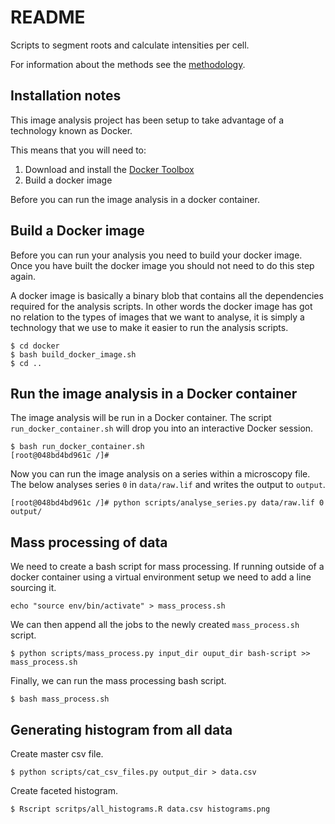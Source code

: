 # README

Scripts to segment roots and calculate intensities per cell.

For information about the methods see the [methodology](methodology.md).

## Installation notes

This image analysis project has been setup to take advantage of a technology
known as Docker.

This means that you will need to:

1. Download and install the [Docker Toolbox](https://www.docker.com/products/docker-toolbox)
2. Build a docker image

Before you can run the image analysis in a docker container.


## Build a Docker image

Before you can run your analysis you need to build your docker image.  Once you
have built the docker image you should not need to do this step again.

A docker image is basically a binary blob that contains all the dependencies
required for the analysis scripts. In other words the docker image has got no
relation to the types of images that we want to analyse, it is simply a
technology that we use to make it easier to run the analysis scripts.

```
$ cd docker
$ bash build_docker_image.sh
$ cd ..
```

## Run the image analysis in a Docker container

The image analysis will be run in a Docker container.  The script
``run_docker_container.sh`` will drop you into an interactive Docker session.

```
$ bash run_docker_container.sh
[root@048bd4bd961c /]#
```

Now you can run the image analysis on a series within a microscopy file.  The
below analyses series ``0`` in ``data/raw.lif`` and writes the output to
``output``.

```
[root@048bd4bd961c /]# python scripts/analyse_series.py data/raw.lif 0 output/
```

## Mass processing of data

We need to create a bash script for mass processing.
If running outside of a docker container using a virtual environment
setup we need to add a line sourcing it.

```
echo "source env/bin/activate" > mass_process.sh
```

We can then append all the jobs to the newly created ``mass_process.sh``
script.

```
$ python scripts/mass_process.py input_dir ouput_dir bash-script >> mass_process.sh
```

Finally, we can run the mass processing bash script.

```
$ bash mass_process.sh
```

## Generating histogram from all data

Create master csv file.

```
$ python scripts/cat_csv_files.py output_dir > data.csv
```

Create faceted histogram.

```
$ Rscript scritps/all_histograms.R data.csv histograms.png
```
